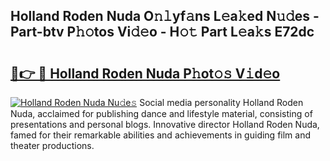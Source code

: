 ## Holland Roden Nuda O𝚗𝚕yf𝚊ns L𝚎a𝚔ed N𝚞𝚍es - Part-btv P𝚑𝚘tos Vi𝚍𝚎o - H𝚘𝚝 Part L𝚎a𝚔s E72dc

# <h2><a href="http://kf60mdf.oniu.top/?m=Holland+Roden+Nuda">🔗👉 🔴 Holland Roden Nuda P𝚑ot𝚘𝚜 V𝚒d𝚎o</a></h2>

[![Holland Roden Nuda Nu𝚍e𝚜](https://i.imgur.com/0qMVB7G.gif)](http://kf60mdf.oniu.top/?m=Holland+Roden+Nuda)
Social media personality Holland Roden Nuda, acclaimed for publishing dance and lifestyle material, consisting of presentations and personal blogs. Innovative director Holland Roden Nuda, famed for their remarkable abilities and achievements in guiding film and theater productions.  

